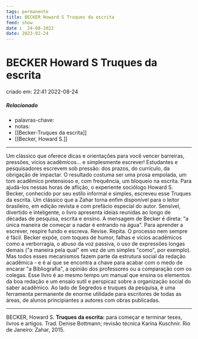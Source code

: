 ```yaml
---
tags: permanente
title: BECKER Howard S Truques da escrita
feed: show
date :  24-08-2022
date: 2023-02-24
---
```


# BECKER Howard S Truques da escrita

criado em: 22:41 2022-08-24

##### Relacionado

- palavras-chave: 
- notas:
- [[Becker-Truques da escrita]]
- [[Becker, Howard S.]]

---

Um clássico que oferece dicas e orientações para você vencer barreiras, pressões, vícios acadêmicos... e simplesmente escrever! Estudantes e pesquisadores escrevem sob pressão: dos prazos, do currículo, da obrigação de impactar. O resultado costuma ser uma prosa empolada, um tom acadêmico pretensioso e, com frequência, um bloqueio na escrita. Para ajudá-los nessas horas de aflição, o experiente sociólogo Howard S. Becker, conhecido por seu estilo informal e simples, escreveu esse Truques da escrita. Um clássico que a Zahar torna enfim disponível para o leitor brasileiro, em edição revista e com prefácio especial do autor. Sensível, divertido e inteligente, o livro apresenta ideias reunidas ao longo de décadas de pesquisa, escrita e ensino. A mensagem de Becker é direta: "a única maneira de começar a nadar é entrando na água". Para aprender a escrever, respire fundo e escreva. Revise. Repita. O processo nem sempre é fácil. Becker expõe, com toques de humor, falhas e vícios acadêmicos como a verborragia, o abuso da voz passiva, o uso de expressões longas demais ("a maneira pela qual" em vez de um simples "como", por exemplo). Mas todos esses mecanismos fazem parte da estrutura social da redação acadêmica - e é aí que se encontra a chave para acabar com o medo de encarar "a Bibliografia", a opinião dos professores ou a comparação com os colegas. Esse livro é ao mesmo tempo um manual que ensina os elementos da boa redação e um ensaio sutil e perspicaz sobre a organização social do saber acadêmico. Ao lado de Segredos e truques da pesquisa, é uma ferramenta permanente de enorme utilidade para escritores de todas as áreas, de alunos principiantes a autores com obras publicadas.

---

BECKER, Howard S. **Truques da escrita:** para começar e terminar teses, livros e artigos. Trad. Denise Bottmann; revisão técnica Karina Kuschnir. Rio de Janeiro: Zahar, 2015.
